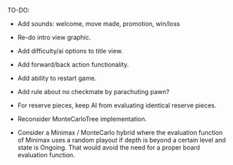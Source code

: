 TO-DO:

- Add sounds: welcome, move made, promotion, win/loss

- Re-do intro view graphic.

- Add difficulty/ai options to title view.

- Add forward/back action functionality.

- Add ability to restart game.

- Add rule about no checkmate by parachuting pawn?

- For reserve pieces, keep AI from evaluating identical reserve pieces.

- Reconsider MonteCarloTree implementation.

- Consider a Minimax / MonteCarlo hybrid where the evaluation function of Minimax
uses a random playout if depth is beyond a certain level and state is Ongoing. That would
avoid the need for a proper board evaluation function.
